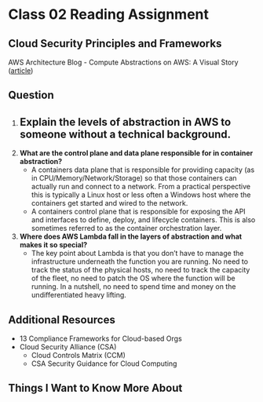 # Class 02 Reading Assignment

## Cloud Security Principles and Frameworks

AWS Architecture Blog - Compute Abstractions on AWS: A Visual Story ([article](https://aws.amazon.com/blogs/architecture/compute-abstractions-on-aws-a-visual-story/))

## Question

1. **Explain the levels of abstraction in AWS to someone without a technical background.**
    - 
2. **What are the control plane and data plane responsible for in container abstraction?**
    - A containers data plane that is responsible for providing capacity (as in CPU/Memory/Network/Storage) so that those containers can actually run and connect to a network. From a practical perspective this is typically a Linux host or less often a Windows host where the containers get started and wired to the network.
    - A containers control plane that is responsible for exposing the API and interfaces to define, deploy, and lifecycle containers. This is also sometimes referred to as the container orchestration layer.
3. **Where does AWS Lambda fall in the layers of abstraction and what makes it so special?**
    - The key point about Lambda is that you don’t have to manage the infrastructure underneath the function you are running. No need to track the status of the physical hosts, no need to track the capacity of the fleet, no need to patch the OS where the function will be running. In a nutshell, no need to spend time and money on the undifferentiated heavy lifting.

## Additional Resources

- 13 Compliance Frameworks for Cloud-based Orgs
- Cloud Security Alliance (CSA)
  - Cloud Controls Matrix (CCM)
  - CSA Security Guidance for Cloud Computing

## Things I Want to Know More About
